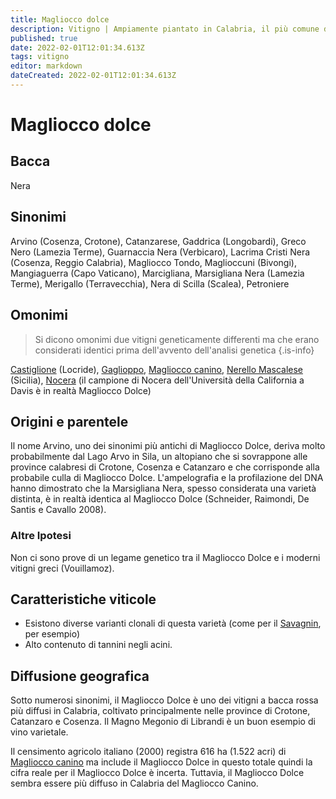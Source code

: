 ```yaml
---
title: Magliocco dolce
description: Vitigno | Ampiamente piantato in Calabria, il più comune dei due Magliocco
published: true
date: 2022-02-01T12:01:34.613Z
tags: vitigno
editor: markdown
dateCreated: 2022-02-01T12:01:34.613Z
---
```


# Magliocco dolce

## Bacca
Nera

## Sinonimi
Arvino (Cosenza, Crotone), Catanzarese, Gaddrica (Longobardi), Greco Nero (Lamezia Terme), Guarnaccia Nera (Verbicaro), Lacrima Cristi Nera (Cosenza, Reggio Calabria), Magliocco Tondo, Maglioccuni (Bivongi), Mangiaguerra (Capo Vaticano), Marcigliana, Marsigliana Nera (Lamezia Terme), Merigallo (Terravecchia), Nera di Scilla (Scalea), Petroniere

## Omonimi
> Si dicono omonimi due vitigni geneticamente differenti ma che erano considerati identici prima dell'avvento dell'analisi genetica
{.is-info}

[Castiglione](/vitigni/Italia/castiglione) (Locride), [Gaglioppo](/vitigni/Italia/gaglioppo), [Magliocco canino](/vitigni/Italia/magliocco-canino), [Nerello Mascalese](/vitigni/Italia/nerello-mascalese) (Sicilia), [Nocera](/vitigni/Italia/nocera) (il campione di Nocera dell'Università della California a Davis è in realtà Magliocco Dolce)

## Origini e parentele
Il nome Arvino, uno dei sinonimi più antichi di Magliocco Dolce, deriva molto probabilmente dal Lago Arvo in Sila, un altopiano che si sovrappone alle province calabresi di Crotone, Cosenza e Catanzaro e che corrisponde alla probabile culla di Magliocco Dolce. L'ampelografia e la profilazione del DNA hanno dimostrato che la Marsigliana Nera, spesso considerata una varietà distinta, è in realtà identica al Magliocco Dolce (Schneider, Raimondi, De Santis e Cavallo 2008).

### Altre Ipotesi

Non ci sono prove di un legame genetico tra il Magliocco Dolce e i moderni vitigni greci (Vouillamoz).

## Caratteristiche viticole
- Esistono diverse varianti clonali di questa varietà (come per il [Savagnin](/vitigni/Francia/bacca-bianca/savagnin), per esempio) 
- Alto contenuto di tannini negli acini.


## Diffusione geografica

Sotto numerosi sinonimi, il Magliocco Dolce è uno dei vitigni a bacca rossa più diffusi in Calabria, coltivato principalmente nelle province di Crotone, Catanzaro e Cosenza. Il Magno Megonio di Librandi è un buon esempio di vino varietale.

Il censimento agricolo italiano (2000) registra 616 ha (1.522 acri) di [Magliocco canino](/vitigni/Italia/magliocco-canino) ma include il Magliocco Dolce in questo totale quindi la cifra reale per il Magliocco Dolce è incerta. Tuttavia, il Magliocco Dolce sembra essere più diffuso in Calabria del Magliocco Canino.